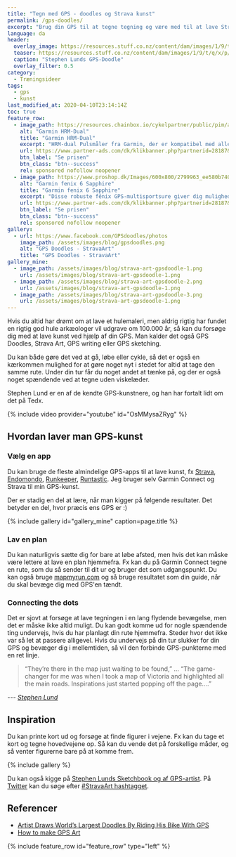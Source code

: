 ```yaml
---
title: "Tegn med GPS - doodles og Strava kunst"
permalink: /gps-doodles/
excerpt: "Brug din GPS til at tegne tegning og være med til at lave Strava Art og GPS-doodles."
language: da
header:
  overlay_image: https://resources.stuff.co.nz/content/dam/images/1/9/t/q/x/p/image.related.StuffLandscapeThreeByTwo.1464x976.19tqzx.png/1455665002072.jpg
  teaser: https://resources.stuff.co.nz/content/dam/images/1/9/t/q/x/p/image.related.StuffLandscapeThreeByTwo.1464x976.19tqzx.png/1455665002072.jpg
  caption: "Stephen Lunds GPS-Doodle"
  overlay_filter: 0.5
category:
  - Træningsideer
tags:
  - gps
  - kunst
last_modified_at: 2020-04-10T23:14:14Z
toc: true
feature_row:
  - image_path: https://resources.chainbox.io/cykelpartner/public/pim/accfaaab-7a3f-45d3-aeeb-713be660062d/010-12883-00ny_A_default.jpg
    alt: "Garmin HRM-Dual"
    title: "Garmin HRM-Dual"
    excerpt: "HRM-dual Pulsmåler fra Garmin, der er kompatibel med alle Garmin-computere med pulsfunktion. Måleren er blevet opgraderet, så den nu også anvender Bluetooth (BLE), og dermed også er kompatibel med alle andre mærker, der benytter ANT+ eller Bluetooth."
    url: https://www.partner-ads.com/dk/klikbanner.php?partnerid=28187&bannerid=16446&htmlurl=https://www.cykelpartner.dk/pulsbaelter/garmin-hrm-dual---pulsmaalerrem---ant-plus--og-ble
    btn_label: "Se prisen"
    btn_class: "btn--success"
    rel: sponsored nofollow noopener
  - image_path: https://www.proshop.dk/Images/600x800/2799963_ee580b740aa6.jpg
    alt: "Garmin fenix 6 Sapphire"
    title: "Garmin fenix 6 Sapphire"
    excerpt: "Disse robuste fēnix GPS-multisportsure giver dig mulighed for at tilføje kort, musik, intelligent tempoplanlægning med mere til din træning – så du kan klare alle udfordringer med lethed. Garmin har implementeret deres egen form for træningsparathed, som ikke helt er heart rate variability."
    url: https://www.partner-ads.com/dk/klikbanner.php?partnerid=28187&bannerid=67757&htmlurl=https://www.proshop.dk/Smartwatch-Sportsur-Aktivitetstracker/Garmin-fenix-6-Sapphire-black/2799963
    btn_label: "Se prisen"
    btn_class: "btn--success"
    rel: sponsored nofollow noopener
gallery:
  - url: https://www.facebook.com/GPSdoodles/photos
    image_path: /assets/images/blog/gpsdoodles.png
    alt: "GPS Doodles - StravaArt"
    title: "GPS Doodles - StravaArt"
gallery_mine:
  - image_path: /assets/images/blog/strava-art-gpsdoodle-1.png
    url: /assets/images/blog/strava-art-gpsdoodle-1.png
  - image_path: /assets/images/blog/strava-art-gpsdoodle-2.png
    url: /assets/images/blog/strava-art-gpsdoodle-1.png
  - image_path: /assets/images/blog/strava-art-gpsdoodle-3.png
    url: /assets/images/blog/strava-art-gpsdoodle-1.png
---
```


Hvis du altid har drømt om at lave et hulemaleri, men aldrig rigtig har fundet en rigtig god hule arkæologer vil udgrave om 100.000 år, så kan du forsøge dig med at lave kunst ved hjælp af din GPS. Man kalder det også GPS Doodles, Strava Art, GPS writing eller GPS sketching.

Du kan både gøre det ved at gå, løbe eller cykle, så det er også en kærkommen mulighed for at gøre noget nyt i stedet for altid at tage den samme rute. Under din tur får du noget andet at tænke på, og der er også noget spændende ved at tegne uden viskelæder.

Stephen Lund er en af de kendte GPS-kunstnere, og han har fortalt lidt om det på Tedx.

{% include video provider="youtube" id="OsMMysaZRyg" %}

## Hvordan laver man GPS-kunst

### Vælg en app

Du kan bruge de fleste almindelige GPS-apps til at lave kunst, fx [Strava](https://www.strava.com), [Endomondo](https://www.endomondo.com/), [Runkeeper](https://www.runkeeper.com), [Runtastic](https://www.runtastic.com). Jeg bruger selv Garmin Connect og Strava til min GPS-kunst.

Der er stadig en del at lære, når man kigger på følgende resultater. Det betyder en del, hvor præcis ens GPS er :)

{% include gallery id="gallery_mine" caption=page.title %}

### Lav en plan

Du kan naturligvis sætte dig for bare at løbe afsted, men hvis det kan måske være lettere at lave en plan hjemmefra. Fx kan du på Garmin Connect tegne en rute, som du så sender til dit ur og bruger det som udgangspunkt. Du kan også bruge [mapmyrun.com](http://www.mapmyrun.com/) og så bruge resultatet som din guide, når du skal bevæge dig med GPS'en tændt.

### Connecting the dots

Det er sjovt at forsøge at lave tegningen i en lang flydende bevægelse, men det er måske ikke altid muligt. Du kan godt komme ud for nogle spændende ting undervejs, hvis du har planlagt din rute hjemmefra. Steder hvor det ikke var så let at passere alligevel. Hvis du undervejs på din tur slukker for din GPS og bevæger dig i mellemtiden, så vil den forbinde GPS-punkterne med en ret linje.

> “They’re there in the map just waiting to be found,” ... “The game-changer for me was when I took a map of Victoria and highlighted all the main roads. Inspirations just started popping off the page….”

--- <cite>[Stephen Lund](https://gpsdoodles.com/what-do-you-see/)</cite>

## Inspiration

Du kan printe kort ud og forsøge at finde figurer i vejene. Fx kan du tage et kort og tegne hovedvejene op. Så kan du vende det på forskellige måder, og så venter figurerne bare på at komme frem.

{% include gallery %}

Du kan også kigge på [Stephen Lunds Sketchbook og af GPS-artist](http://www.gpsdoodles.com). På [Twitter](http://www.twitter.com) kan du søge efter [#StravaArt hashtagget](https://twitter.com/hashtag/StravaArt?src=hash).

## Referencer

- [Artist Draws World’s Largest Doodles By Riding His Bike With GPS](https://www.boredpanda.com/bike-gps-doodle-stephen-lund/)
- [How to make GPS Art](https://www.outsideonline.com/1978066/how-make-gps-art)

{% include feature_row id="feature_row" type="left" %}
